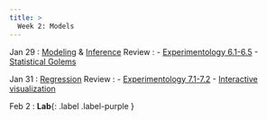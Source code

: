 ```yaml
---
title: >
  Week 2: Models
---
```


Jan 29 
: [Modeling](https://socialinteractionlab.github.io/psych710-notes/modeling-data.html) & [Inference](https://socialinteractionlab.github.io/psych710-notes/inference.html) Review
  : - [Experimentology 6.1-6.5](https://experimentology.io/006-inference.html)
    - [Statistical Golems](https://socialinteractionlab.github.io/psych710//assets/readings/golems.pdf)

Jan 31
: [Regression](https://socialinteractionlab.github.io/psych710-notes/linear-regression.html) Review 
  : - [Experimentology 7.1-7.2](https://experimentology.io/007-models.html#regression-models)
    - [Interactive visualization](https://observablehq.com/@yizhe-ang/interactive-visualization-of-linear-regression)

Feb 2 
: **Lab**{: .label .label-purple }
